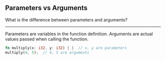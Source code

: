 ## Parameters vs Arguments

What is the difference between parameters and arguments?

---

Parameters are variables in the function definition. Arguments are actual values passed when calling the function.

```rust
fn multiply(x: i32, y: i32) { }  // x, y are parameters
multiply(4, 5);  // 4, 5 are arguments
```

